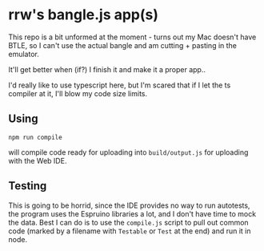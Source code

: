 # rrw's bangle.js app(s)

This repo is a bit unformed at the moment - turns out my Mac doesn't have
BTLE, so I can't use the actual bangle and am cutting + pasting in the
emulator.

It'll get better when (if?) I finish it and make it a proper app..

I'd really like to use typescript here, but I'm scared that if I let
the ts compiler at it, I'll blow my code size limits.

## Using

```
npm run compile
```

will compile code ready for uploading into `build/output.js` for uploading with the Web IDE.

## Testing

This is going to be horrid, since the IDE provides no way to run autotests, the program uses the Espruino libraries a lot, and I don't have time to mock the data. Best I can do is to use the `compile.js` script to pull out common code (marked by a filename with `Testable` or `Test` at the end) and run it in node.


